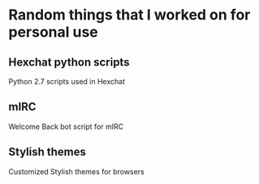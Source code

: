 # Random things that I worked on for personal use

## Hexchat python scripts ##
Python 2.7 scripts used in Hexchat

## mIRC ##
Welcome Back bot script for mIRC

## Stylish themes ##
Customized Stylish themes for browsers
